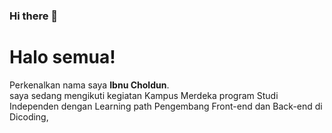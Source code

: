 ### Hi there 👋
# Halo semua! 

Perkenalkan nama saya **Ibnu Choldun**.\
saya sedang mengikuti kegiatan Kampus Merdeka program Studi Independen dengan Learning path Pengembang Front-end dan Back-end di Dicoding, 


